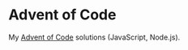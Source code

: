 Advent of Code
==============

My [Advent of Code](http://adventofcode.com) solutions (JavaScript, Node.js).
